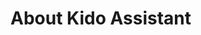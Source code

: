 # About Kido Assistant

<!-- An open-source tool for chatting with your documents. Built with both end users and
developers in mind.

[Source Code](https://github.com/Cinnamon/kotaemon) |
[HF Space](https://huggingface.co/spaces/cin-model/kotaemon-demo)

[Installation Guide](https://cinnamon.github.io/kotaemon/) |
[Developer Guide](https://cinnamon.github.io/kotaemon/development/) |
[Feedback](https://github.com/Cinnamon/kotaemon/issues) -->
